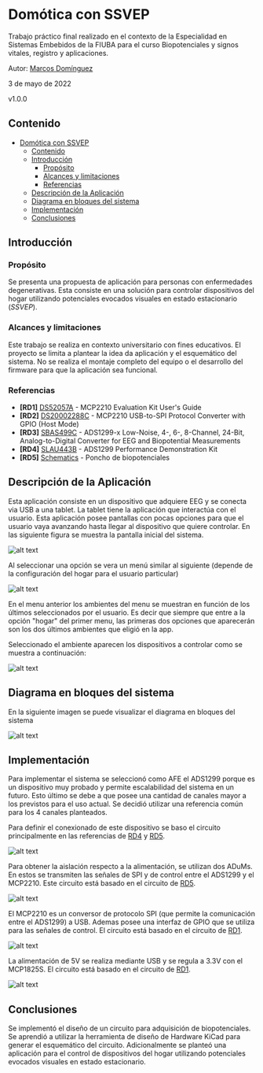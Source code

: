# Domótica con SSVEP

Trabajo práctico final realizado en el contexto de la Especialidad en Sistemas Embebidos de la FIUBA para el curso Biopotenciales y signos vitales, registro y aplicaciones.

Autor: [Marcos Domínguez](https://github.com/mrds90)

3 de mayo de 2022

v1.0.0
## Contenido

- [Domótica con SSVEP](#domótica-con-ssvep)
  - [Contenido](#contenido)
  - [Introducción](#introducción)
    - [Propósito](#propósito)
    - [Alcances y limitaciones](#alcances-y-limitaciones)
    - [Referencias](#referencias)
  - [Descripción de la Aplicación](#descripción-de-la-aplicación)
  - [Diagrama en bloques del sistema](#diagrama-en-bloques-del-sistema)
  - [Implementación](#implementación)
  - [Conclusiones](#conclusiones)
## Introducción
### Propósito
Se presenta una propuesta de aplicación para personas con enfermedades degenerativas. Esta consiste en una solución para controlar dispositivos del hogar utilizando potenciales evocados visuales en estado estacionario (*SSVEP*).

### Alcances y limitaciones
Este trabajo se realiza en contexto universitario con fines educativos. El proyecto se limita a plantear la idea da aplicación y el esquemático del sistema. No se realiza el montaje completo del equipo o el desarrollo del firmware para que la aplicación sea funcional.

### Referencias

- **[RD1]** [DS52057A](Docs/RefDocuments/DS52057A%20-%20MCP2210EvaluationKit.pdf) - MCP2210 Evaluation Kit User's Guide
- **[RD2]** [DS20002288C](Docs/RefDocuments/DS20002288C%20-%20MCP2210-USB-to-SPI-Protocol-Converter-with-GPIO-(Host-Mode).pdf) - MCP2210 USB-to-SPI Protocol Converter with GPIO (Host Mode)
- **[RD3]** [SBAS499C](Docs/RefDocuments/SBAS499C%20-%20ads1299.pdf) - ADS1299-x Low-Noise, 4-, 6-, 8-Channel, 24-Bit, Analog-to-Digital Converter for EEG and Biopotential Measurements
- **[RD4]** [SLAU443B](Docs/RefDocuments/SLAU443B%20-%20ADS1299%20Performance%20Demonstration%20Kit.pdf) - ADS1299 Performance Demonstration Kit
- **[RD5]** [Schematics](https://github.com/EFilomena/PonchoDeBiopotenciales/blob/master/Hardware/doc/Schematics.pdf) - Poncho de biopotenciales

## Descripción de la Aplicación

Esta aplicación consiste en un dispositivo que adquiere EEG y se conecta via USB a una tablet. La tablet tiene la aplicación que interactúa con el usuario.
Esta aplicación posee pantallas con pocas opciones para que el usuario vaya avanzando hasta llegar al dispositivo que quiere controlar.
En las siguiente figura se muestra la pantalla inicial del sistema.

![alt text](Docs/Figures/app_fig1.png)

Al seleccionar una opción se vera un menú similar al siguiente (depende de la configuración del hogar para el usuario particular)

![alt text](Docs/Figures/app_fig2.png)

En el menu anterior los ambientes del menu se muestran en función de los últimos seleccionados por el usuario. Es decir que siempre que entre a la opción "hogar" del primer menu, las primeras dos opciones que aparecerán son los dos últimos ambientes que eligió en la app.

Seleccionado el ambiente aparecen los dispositivos a controlar como se muestra a continuación:

![alt text](Docs/Figures/app_fig3.png)

## Diagrama en bloques del sistema

En la siguiente imagen se puede visualizar el diagrama en bloques del sistema

![alt text](Docs/Figures/block_diagram.png)

## Implementación

Para implementar el sistema se seleccionó como AFE el ADS1299 porque es un dispositivo muy probado y permite escalabilidad del sistema en un futuro. Esto último se debe a que posee una cantidad de canales mayor a los previstos para el uso actual.
Se decidió utilizar una referencia común para los 4 canales planteados.

Para definir el conexionado de este dispositivo se baso el circuito principalmente en las referencias de [RD4](#referencias) y [RD5](#referencias).

![alt text](Docs/Figures/ADS1299sch.png)

Para obtener la aislación respecto a la alimentación, se utilizan dos ADuMs. En estos se transmiten las señales de SPI y de control entre el ADS1299 y el MCP2210. Este circuito está basado en el circuito de [RD5](#referencias).

![alt text](Docs/Figures/ADUMsch.png)

El MCP2210 es un conversor de protocolo SPI (que permite la comunicación entre el ADS1299) a USB. Ademas posee una interfaz de GPIO que se utiliza para las señales de control. El circuito está basado en el circuito de [RD1](#referencias).

![alt text](Docs/Figures/MCP2210sch.png)

La alimentación de 5V se realiza mediante USB y se regula a 3.3V con el MCP1825S. El circuito está basado en el circuito de [RD1](#referencias).

![alt text](Docs/Figures/MCP1825Ssch.png)

## Conclusiones

Se implementó el diseño de un circuito para adquisición de biopotenciales. Se aprendió a utilizar la herramienta de diseño de Hardware KiCad para generar el esquemático del circuito. Adicionalmente se planteó una aplicación para el control de dispositivos del hogar utilizando potenciales evocados visuales en estado estacionario.




